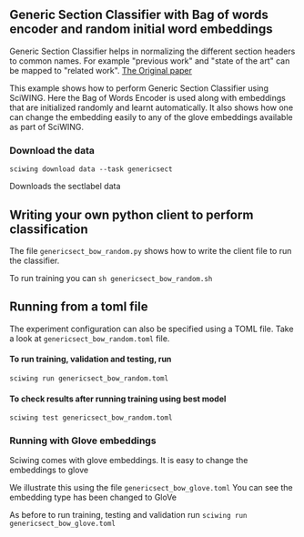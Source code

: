 ## Generic Section Classifier with Bag of words encoder and random initial word embeddings  

Generic Section Classifier helps in normalizing the different section headers 
to common names. For example "previous work" and "state of the art" can 
be mapped to "related work".
 [The Original paper](https://www.comp.nus.edu.sg/~kanmy/papers/ijdls-SectLabel.pdf)

This example shows how to perform Generic Section Classifier using SciWING.
Here the Bag of Words Encoder is used along with embeddings that are initialized 
randomly and learnt automatically. It also shows how one can change the embedding easily 
to any of the glove embeddings available as part of SciWING.

### Download the data 

``sciwing download data --task genericsect``

Downloads the sectlabel data

## Writing your own python client to perform classification 
The file `genericsect_bow_random.py` shows how to write the client file to run the classifier. 

To run training you can 
`sh genericsect_bow_random.sh`

## Running from a toml file 
The experiment configuration can also be specified using a TOML file. Take a look 
at `genericsect_bow_random.toml` file. 

#### To run training, validation and testing, run 

`sciwing run genericsect_bow_random.toml`

#### To check results after running training using best model 

``sciwing test genericsect_bow_random.toml``

### Running with Glove embeddings 
Sciwing comes with glove embeddings. It is easy to change the 
embeddings to glove 

We illustrate this using the file ``genericsect_bow_glove.toml``
You can see the embedding type has been changed to GloVe 

As before to run training, testing and validation run 
``sciwing run genericsect_bow_glove.toml`` 

